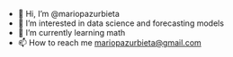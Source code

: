 - 👋 Hi, I’m @mariopazurbieta
- 👀 I’m interested in data science and forecasting models
- 🌱 I’m currently learning math
- 📫 How to reach me mariopazurbieta@gmail.com
